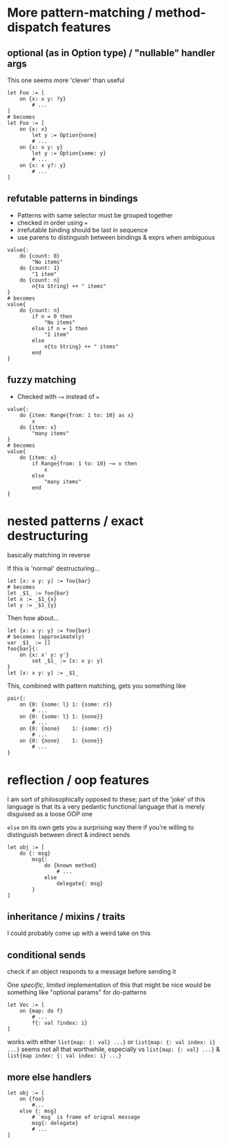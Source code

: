 # More pattern-matching / method-dispatch features

## optional (as in Option type) / "nullable" handler args

This one seems more 'clever' than useful

```goblin
let Foo := [
	on {x: x y: ?y}
		# ...
]
# becomes
let Foo := [
	on {x: x}
		let y := Option{none}
		# ...
	on {x: x y: y}
		let y := Option{some: y}
		# ...
	on {x: x y?: y}
		# ...
]
```

## refutable patterns in bindings

- Patterns with same selector must be grouped together
- checked in order using `=`
- irrefutable binding should be last in sequence
- use parens to distinguish between bindings & exprs when ambiguous

```goblin
value{:
	do {count: 0}
		"No items"
	do {count: 1}
		"1 item"
	do {count: n}
		n{to String} ++ " items"
}
# becomes
value{
	do {count: n}
		if n = 0 then
			"No items"
		else if n = 1 then
			"1 item"
		else
			n{to String} ++ " items"
		end
}
```

## fuzzy matching

- Checked with `~=` instead of `=`

```goblin
value{:
	do {item: Range{from: 1 to: 10} as x}
		x
	do {item: x}
		"many items"
}
# becomes
value{
	do {item: x}
		if Range{from: 1 to: 10} ~= x then
			x
		else
		 	"many items"
		end
}
```

# nested patterns / exact destructuring

basically matching in reverse

If this is 'normal' destructuring...

```goblin
let [x: x y: y] := foo{bar}
# becomes
let _$1_ := foo{bar}
let x := _$1_{x}
let y := _$1_{y}
```

Then how about...

```goblin
let {x: x y: y} := foo{bar}
# becomes (approximately)
var _$1_ := []
foo{bar}{:
	on {x: x' y: y'}
		set _$1_ := [x: x y: y]
}
let [x: x y: y] := _$1_
```

This, combined with pattern matching, gets you something like

```goblin
pair{:
	on {0: {some: l} 1: {some: r}}
		# ...
	on {0: {some: l} 1: {none}}
		# ...
	on {0: {none} 	 1: {some: r}}
		# ...
	on {0: {none} 	 1: {none}}
		# ...
}
```

# reflection / oop features

I am sort of philosophically opposed to these; part of the 'joke' of this language is that its a very pedantic functional language that is merely disguised as a loose OOP one

`else` on its own gets you a surprising way there if you're willing to distinguish between direct & indirect sends

```goblin
let obj := [
	do {: msg}
		msg{:
			do {known method}
				# ...
			else
				delegate{: msg}
		}
]
```

## inheritance / mixins / traits

I could probably come up with a weird take on this

## conditional sends

check if an object responds to a message before sending it

One _specific, limited_ implementation of this that might be nice would be something like "optional params" for do-patterns

```goblin
let Vec := [
	on {map: do f}
		# ...
		f{: val ?index: i}
]
```

works with either `list{map: {: val} ...}` or `list{map: {: val index: i} ...}`
seems not all that worthwhile, especially vs `list{map: {: val} ...}` & `list{map index: {: val index: i} ...}`

## more else handlers

```goblin
let obj := [
	on {foo}
		#...
	else {: msg}
		# `msg` is frame of orignal message
		msg{: delegate}
		# ...
]
```
